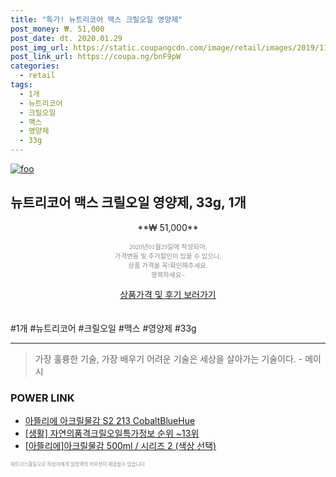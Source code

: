 ```yaml
--- 
title: "특가! 뉴트리코어 맥스 크릴오일 영양제" 
post_money: ₩. 51,000 
post_date: dt. 2020.01.29 
post_img_url: https://static.coupangcdn.com/image/retail/images/2019/11/25/16/2/d28bf319-743d-4220-a8e7-d0e240f7411c.jpg 
post_link_url: https://coupa.ng/bnF9pW 
categories: 
  - retail 
tags: 
  - 1개 
  - 뉴트리코어 
  - 크릴오일 
  - 맥스 
  - 영양제 
  - 33g 
--- 
```

[![foo](https://static.coupangcdn.com/image/retail/images/2019/11/25/16/2/d28bf319-743d-4220-a8e7-d0e240f7411c.jpg)](https://coupa.ng/bnF9pW) 

## 뉴트리코어 맥스 크릴오일 영양제, 33g, 1개 
<p style="text-align: center;">**₩ 51,000**</p> 
<p style="text-align: center;"><span style="color: #898c8f; font-family: Georgia,Times,serif; font-size: 0.75em;">2020년01월29일에 작성되어, <br>가격변동 및 추가할인이 있을 수 있으니,<br> 상품 가격을 꼭!확인해주세요.<br>행복하세요~</span> 
</p>	 
<div markdown="0" style="text-align: center;"><a href="https://coupa.ng/bnF9pW" class="btn btn--success">상품가격 및 후기 보러가기</a></div> 
<br><br> 
  #1개 #뉴트리코어 #크릴오일 #맥스 #영양제 #33g 
<hr> 

> 가장 훌륭한 기술, 가장 배우기 어려운 기술은 세상을 살아가는 기술이다. - 메이시 


### POWER LINK

* <a href="https://blog.naver.com/fasyy4321/221779097312" target="_blank">아뜰리에 아크릴물감 S2 213 CobaltBlueHue</a>
* <a href="https://blog.naver.com/sakai111/221774796712" target="_blank"> [생활] 자연의품격크릴오일특가정보 순위 ~13위</a>
* <a href="https://blog.naver.com/santokki14/221779087510" target="_blank">[아뜰리에]아크릴물감 500ml / 시리즈 2 (색상 선택)</a>

<span style="color: #898c8f; font-family: Georgia,Times,serif; font-size: 0.55em;">파트너스활동으로 작성자에게 일정액의 커미션이 제공될수 있습니다.</span> 

